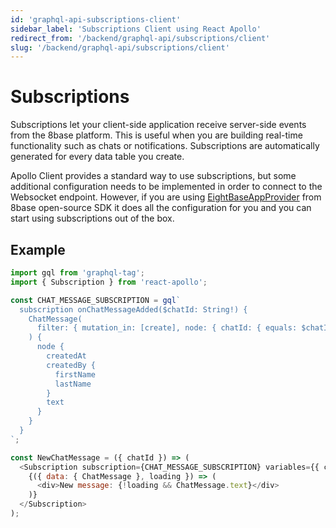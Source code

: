 ```yaml
---
id: 'graphql-api-subscriptions-client'
sidebar_label: 'Subscriptions Client using React Apollo'
redirect_from: '/backend/graphql-api/subscriptions/client'
slug: '/backend/graphql-api/subscriptions/client'
---
```


# Subscriptions

Subscriptions let your client-side application receive server-side events from the 8base platform. This is useful when you are building real-time functionality such as chats or notifications. Subscriptions are automatically generated for every data table you create.

Apollo Client provides a standard way to use subscriptions, but some additional configuration needs to be implemented in order to connect to the Websocket endpoint. However, if you are using [EightBaseAppProvider](https://github.com/8base/sdk/tree/master/packages/app-provider) from 8base open-source SDK it does all the configuration for you and you can start using subscriptions out of the box.

## Example

```javascript
import gql from 'graphql-tag';
import { Subscription } from 'react-apollo';

const CHAT_MESSAGE_SUBSCRIPTION = gql`
  subscription onChatMessageAdded($chatId: String!) {
    ChatMessage(
      filter: { mutation_in: [create], node: { chatId: { equals: $chatId } } }
    ) {
      node {
        createdAt
        createdBy {
          firstName
          lastName
        }
        text
      }
    }
  }
`;

const NewChatMessage = ({ chatId }) => (
  <Subscription subscription={CHAT_MESSAGE_SUBSCRIPTION} variables={{ chatId }}>
    {({ data: { ChatMessage }, loading }) => (
      <div>New message: {!loading && ChatMessage.text}</div>
    )}
  </Subscription>
);
```
